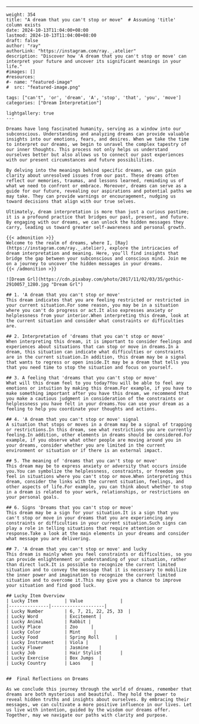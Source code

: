 ---
    weight: 354
    title: "A dream that you can't stop or move"  # Assuming 'title' column exists
    date: 2024-10-13T11:04:00+08:00
    lastmod: 2024-10-13T11:04:00+08:00
    draft: false
    author: "ray"
    authorLink: "https://instagram.com/ray._.atelier"
    description: "Discover how 'A dream that you can't stop or move' can interpret your future and uncover its significant meanings in your life."
    #images: []
    #resources:
    #- name: "featured-image"
    #  src: "featured-image.png"
    
    tags: ["can't", 'or', 'dream', 'A', 'stop', 'that', 'you', 'move']
    categories: ["Dream Interpretation"]
    
    lightgallery: true
    ---
    
    Dreams have long fascinated humanity, serving as a window into our subconscious. Understanding and analyzing dreams can provide valuable insights into our emotions, fears, and desires. When we take the time to interpret our dreams, we begin to unravel the complex tapestry of our inner thoughts. This process not only helps us understand ourselves better but also allows us to connect our past experiences with our present circumstances and future possibilities.
    
    By delving into the meanings behind specific dreams, we can gain clarity about unresolved issues from our past. These dreams often reflect our memories, traumas, and lessons learned, reminding us of what we need to confront or embrace. Moreover, dreams can serve as a guide for our future, revealing our aspirations and potential paths we may take. They can provide warnings or encouragement, nudging us toward decisions that align with our true selves.
    
    Ultimately, dream interpretation is more than just a curious pastime; it is a profound practice that bridges our past, present, and future. By engaging with our dreams, we can unlock the hidden messages they carry, leading us toward greater self-awareness and personal growth.
    
    {{< admonition >}}
    Welcome to the realm of dreams, where I, [Ray](https://instagram.com/ray._.atelier), explore the intricacies of dream interpretation and meaning. Here, you’ll find insights that bridge the gap between your subconscious and conscious mind. Join me on a journey to uncover the hidden messages in your dreams.
    {{< /admonition >}}
    
    ![Dream Grl](https://cdn.pixabay.com/photo/2017/11/02/03/35/gothic-2910057_1280.jpg "Dream Grl")
    
    ## 1. 'A dream that you can't stop or move'
    This dream indicates that you are feeling restricted or restricted in your current situation.For some reason, you may be in a situation where you can't do progress or act.It also expresses anxiety or helplessness from your interior.When interpreting this dream, look at the current situation and consider what constraints or difficulties are.
    
    ## 2. Interpretation of 'dreams that you can't stop or move'
    When interpreting this dream, it is important to consider feelings and experiences about situations that can stop or move in dreams.In a dream, this situation can indicate what difficulties or constraints are in the current situation.In addition, this dream may be a signal that wants to regress or open inside.It may be a dream that tells you that you need time to stop the situation and focus on yourself.
    
    ## 3. A feeling that 'dreams that you can't stop or move'
    What will this dream feel to you today?You will be able to feel any emotions or intuition by making this dream.For example, if you have to make something important after you have this dream, we recommend that you make a cautious judgment in consideration of the constraints or helplessness you have felt in your dreams.You can use your dream as a feeling to help you coordinate your thoughts and actions.
    
    ## 4. 'A dream that you can't stop or move' signal
    A situation that stops or moves in a dream may be a signal of trapping or restrictions.In this dream, see what restrictions you are currently feeling.In addition, other elements in dreams should be considered.For example, if you observe what other people are moving around you in your dreams, consider whether you are limited in the current environment or situation or if there is an external impact.
    
    ## 5. The meaning of 'dreams that you can't stop or move'
    This dream may be to express anxiety or adversity that occurs inside you.You can symbolize the helplessness, constraints, or freedom you feel in situations where you can't stop or move.When interpreting this dream, consider the links with the current situation, feelings, and other aspects of life.For example, you can think about whether to stop in a dream is related to your work, relationships, or restrictions on your personal goals.
    
    ## 6. Signs 'Dreams that you can't stop or move'
    This dream may be a sign for your situation.It is a sign that you can't stop or move in your dreams that you are experiencing any constraints or difficulties in your current situation.Such signs can play a role in telling situations that require attention or response.Take a look at the main elements in your dreams and consider what message you are delivering.
    
    ## 7. 'A dream that you can't stop or move' and lucky
    This dream is mainly when you feel constraints or difficulties, so you can provide enlightenment or understanding of your situation, rather than direct luck.It is possible to recognize the current limited situation and to convey the message that it is necessary to mobilize the inner power and imagination to recognize the current limited situation and to overcome it.This may give you a chance to improve your situation and find good luck.
    
    ## Lucky Item Overview
    | Lucky Item          | Value              |
    |---------------|--------------------|
    | Lucky Number        | 6, 7, 21, 22, 25, 33  |
    | Lucky Word          | Excitement |
    | Lucky Animal        | Rabbit |
    | Lucky Place         | Zoo     |
    | Lucky Color         | Mint     |
    | Lucky Food          | Spring Roll      |
    | Lucky Instrument    | Viola |
    | Lucky Flower        | Jasmine    |
    | Lucky Job           | Hair Stylist       |
    | Lucky Exercise      | Box Jumps  |
    | Lucky Country       | Laos    |
    
    
    ##  Final Reflections on Dreams
    
    As we conclude this journey through the world of dreams, remember that dreams are both mysterious and beautiful. They hold the power to reveal hidden truths and insights about ourselves. By embracing their messages, we can cultivate a more positive influence in our lives. Let us live with intention, guided by the wisdom our dreams offer. Together, may we navigate our paths with clarity and purpose.
    